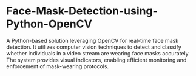 # Face-Mask-Detection-using-Python-OpenCV
A Python-based solution leveraging OpenCV for real-time face mask detection. It utilizes computer vision techniques to detect and classify whether individuals in a video stream are wearing face masks accurately. The system provides visual indicators, enabling efficient monitoring and enforcement of mask-wearing protocols.
